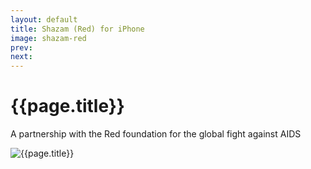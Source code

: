 ```yaml
---
layout: default
title: Shazam (Red) for iPhone
image: shazam-red
prev: 
next:
---
```


# {{page.title}}

A partnership with the Red foundation for the global fight against AIDS

![{{page.title}}]({{page.image}}.webp "{{page.title}}")
